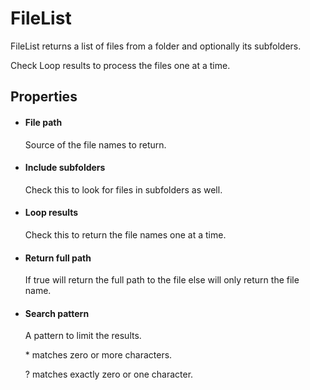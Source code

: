 FileList
========

FileList returns a list of files from a folder and optionally its subfolders.

Check Loop results to process the files one at a time.

Properties
----------

-  #### File path

    Source of the file names to return.

-  #### Include subfolders

    Check this to look for files in subfolders as well.

-  #### Loop results

    Check this to return the file names one at a time.

-  #### Return full path

    If true will return the full path to the file else will only return
    the file name.

-  #### Search pattern

    A pattern to limit the results.

    \* matches zero or more characters.

    ? matches exactly zero or one character.


